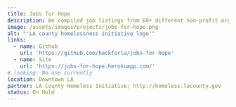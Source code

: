 ```yaml
---
title: Jobs for Hope
description: We compiled job listings from 60+ different non-profit organization websites for the LA County Homeless Initiative and consolidated them into a single database so that it is easier for job-seekers to search and filter for jobs.
image: /assets/images/projects/jobs-for-hope.png
alt: "'LA county homelessness initiative logo'"
links: 
  - name: Github
    url: 'https://github.com/hackforla/jobs-for-hope'
  - name: Site
    url: 'https://jobs-for-hope.herokuapp.com/'
# looking: No one currently
location: Downtown LA
partner: LA County Homeless Initiative; http://homeless.lacounty.gov
status: On Hold
---
```

